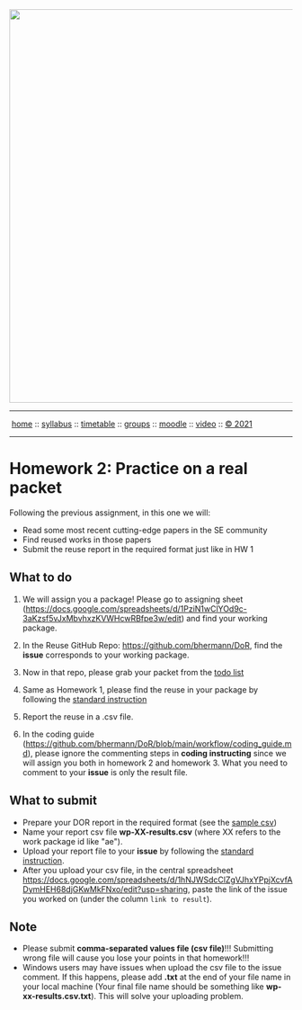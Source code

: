 <a name=top>
<a href="http://tiny.cc/se21"><img  width=700
  src="https://raw.githubusercontent.com/txt/se21/master/docs/img/femse.png"></a>
<hr>
<p>
&nbsp;<a href="https://tiny.cc/se21">home</a> ::
<a href="https://github.com/txt/se21/blob/master/docs/syllabus.md#top">syllabus</a> ::
<a href="https://github.com/txt/se21/blob/master/docs/syllabus.md#timetable">timetable</a> ::
<a href="https://docs.google.com/spreadsheets/d/1KKskduN7m1R3WYhQTLyWJgxkAvrp2UV-LEu5JWN26xo/edit#gid=0">groups</a> ::
<a href="https://moodle-courses2122.wolfware.ncsu.edu/course/view.php?id=3211">moodle</a> ::
<a href="https://ncsu.hosted.panopto.com/Panopto/Pages/Sessions/List.aspx#folderID=a5998f03-01df-4c6c-91c1-ad80003f3c7c">video</a> ::
<a href="https://github.com/txt/se21/blob/master/LICENSE.md#top">&copy; 2021</a>
<br>
<hr>

# Homework 2: Practice on a real packet 


Following the previous assignment, in this one we will:
  
- Read some most recent cutting-edge papers in the SE community
- Find reused works in those papers
- Submit the reuse report in the required format just like in HW 1

## What to do
1. We will assign you a package! Please go to assigning sheet (https://docs.google.com/spreadsheets/d/1PziN1wClYOd9c-3aKzsf5vJxMbvhxzKVWHcwRBfpe3w/edit) and find your working package.
  
2. In the Reuse GitHub Repo: https://github.com/bhermann/DoR, find the **issue** corresponds to your working package.
  
3. Now in that repo, please grab your packet from the [todo list](https://github.com/bhermann/DoR/tree/main/workflow/todo) 
  
4. Same as Homework 1, please find the reuse in your package by following the [standard instruction](https://github.com/bhermann/DoR/blob/main/workflow/coding_guide.md)
  
5. Report the reuse in a .csv file.
  
6. In the coding guide (https://github.com/bhermann/DoR/blob/main/workflow/coding_guide.md), please ignore the commenting steps in **coding instructing** since we will assign you both in homework 2 and homework 3. What you need to comment to your **issue** is only the result file.
 
  
## What to submit

- Prepare your DOR report in the required format (see the [sample csv](https://github.com/bhermann/DoR/blob/main/workflow/results-sample.csv))
- Name your report csv file **wp-XX-results.csv** (where XX refers to the work package id like "ae").
- Upload your report file to your **issue** by following the [standard instruction](https://github.com/bhermann/DoR/blob/main/workflow/coding_guide.md).
- After you upload your csv file, in the central spreadsheet https://docs.google.com/spreadsheets/d/1hNJWSdcClZgVJhxYPpjXcvfADymHEH68djGKwMkFNxo/edit?usp=sharing, paste the link of the issue you worked on (under the column `link to result`).
  
## Note
  
- Please submit **comma-separated values file (csv file)**!!! Submitting wrong file will cause you lose your points in that homework!!!
- Windows users may have issues when upload the csv file to the issue comment. If this happens, please add **.txt** at the end of your file name in your local machine (Your final file name should be something like **wp-xx-results.csv.txt**). This will solve your uploading problem.
